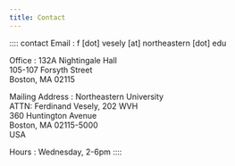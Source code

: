 ```yaml
---
title: Contact
---
```


:::: contact
Email
:   f [dot] vesely [at] northeastern [dot] edu

Office
:   132A Nightingale Hall  
    105-107 Forsyth Street  
    Boston, MA 02115  


Mailing Address
:   Northeastern University  
    ATTN: Ferdinand Vesely, 202 WVH  
    360 Huntington Avenue  
    Boston, MA 02115-5000  
    USA

Hours
:   Wednesday, 2-6pm
::::
